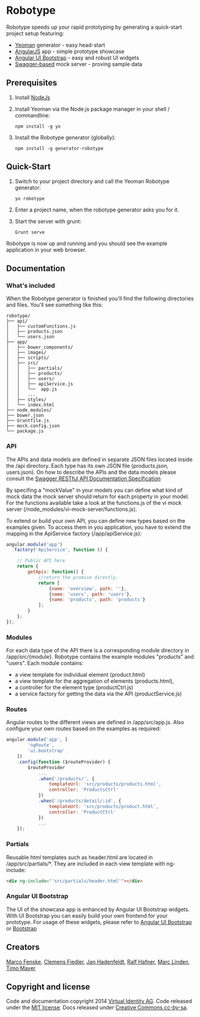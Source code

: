 Robotype
========

Robotype speeds up your rapid prototyping by generating a quick-start project setup featuring:

-	[Yeoman](http://yeoman.io/)</a> generator - easy head-start
-	[AngularJS](https://angularjs.org/) app - simple prototype showcase
-	[Angular UI Bootstrap](http://angular-ui.github.io/bootstrap/) - easy and robust UI widgets
-	[Swagger-based](https://helloreverb.com/developers/swagger) mock server - proving sample data

## Prerequisites

1.	Install [NodeJs](http://nodejs.org)
2.	Install Yeoman via the Node.js package manager in your shell / commandline:

	```shell
	npm install -g yo
	```

3.	Install the Robotype generator (globally):

	```shell
	npm install -g generator-robotype
	```

## Quick-Start

1.	Switch to your project directory and call the Yeoman Robotype generator:

	```shell
	yo robotype
	```

2.	Enter a project name, when the robotype generator asks you for it.

3.	Start the server with grunt:

	```shell
	Grunt serve
	```

Robotype is now up and running and you should see the example application in your web browser.

## Documentation

### What's included

When the Robotype generator is finished you'll find the following directories and files. You'll see something like this:

```
robotype/
├── api/
│   ├── customFunctions.js
│   ├── products.json
│   └── users.json
├── app/
│   ├── bower_components/
│   ├── images/
│   ├── scripts/
│   ├── src/
│   │   ├── partials/
│   │   ├── products/
│   │   ├── users/
│   │   ├── apiService.js
│   │   └──  app.js
│   │   ...
│   ├── styles/
│   └── index.html
├── node_modules/
├── bower.json
├── Gruntfile.js
├── mock.config.json
└── package.js
```

### API
The APIs and data models are defined in separate JSON files located inside the /api directory. Each type has its own JSON file (products.json, users.json).
On how to describe the APIs and the data models please consult the [Swagger RESTful API Documentation Specification](https://github.com/wordnik/swagger-spec/blob/master/versions/1.2.md)

By specifing a "mockValue" in your models you can define what kind of mock data the mock server should return for each property in your model. For the functions available take a look at the functions.js of the vi mock server (/node_modules/vi-mock-server/functions.js).

To extend or build your own API, you can define new types based on the examples given. To access them in you application, you have to extend the mapping in the ApiService factory (/app/apiService.js):
```js
angular.module('app')
  .factory('ApiService', function () {

	// Public API here
	return {
		getApis: function() {
			//return the promise directly.
			return [
				{name: 'overview', path: ''},
				{name: 'users', path: 'users'},
				{name: 'products', path: 'products'}
			];
		}
	};
});
```

### Modules
For each data type of the API there is a corresponding module directory in /app/src/{module}. Robotype contains the example modules "products" and "users". Each module contains:

- a view template for individual element (product.html)
- a view template for the aggregation of elements (products.html),
- a controller for the element type (productCtrl.js)
- a service factory for getting the data via the API (productService.js)

### Routes
Angular routes to the different views are defined in /app/src/app.js. Also configure your own routes based on the examples as required:

```js
angular.module('app', [
		'ngRoute',
		'ui.bootstrap'
	])
	.config(function ($routeProvider) {
		$routeProvider
			...
			.when('/products/', {
				templateUrl: 'src/products/products.html',
				controller: 'ProductsCtrl'
			})
			.when('/products/detail/:id', {
				templateUrl: 'src/products/product.html',
				controller: 'ProductCtrl'
			})
			...
	});
```

### Partials
Reusable html templates such as header.html are located in /app/src/partials/*. They are included in each view template with ng-include:
```html
<div ng-include="'src/partials/header.html'"></div>
```

### Angular UI Bootstrap
The UI of the showcase app is enhanced by Angular UI Bootstrap widgets. With UI Bootstrap you can easily build your own frontend for your prototype.
For usage of these widgets, please refer to [Angular UI Bootstrap](http://angular-ui.github.io/bootstrap/) or [Bootstrap](http://getbootstrap.com/)

## Creators
[Marco Fenske](mailto:marco.fenske@virtual-identity.com), [Clemens Fiedler](mailto:clemens.fiedler@virtual-identity.com), [Jan Hadenfeldt](mailto:jan.hadenfeldt@virtual-identity.com), [Ralf Hafner](mailto:ralf.hafner@virtual-identity.com), [Marc Linden](mailto:marc.linden@virtual-identity.com), [Timo Mayer](mailto:timo.mayer@virtual-identity.com)


## Copyright and license

Code and documentation copyright 2014 [Virtual Identity AG](http://www.virtual-identity.com). Code released under the [MIT license](License.txt). Docs released under [Creative Commons cc-by-sa](https://creativecommons.org/licenses/by-sa/4.0/).
